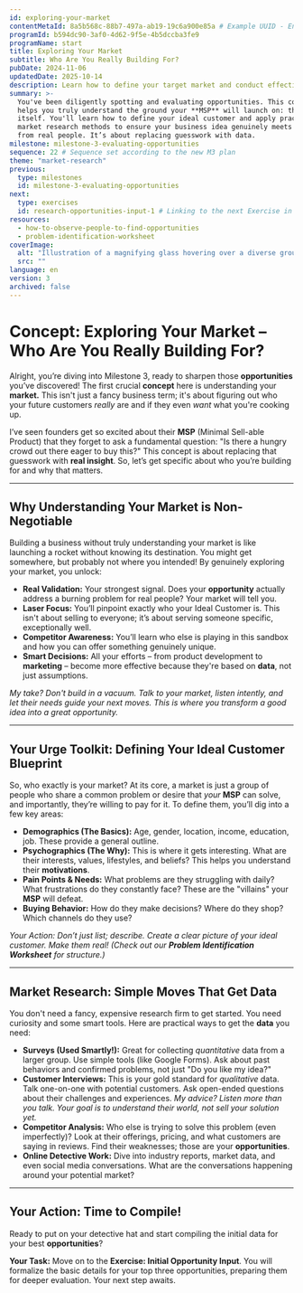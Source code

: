 ```yaml
---
id: exploring-your-market
contentMetaId: 8a5b568c-88b7-497a-ab19-19c6a900e85a # Example UUID - Ensure uniqueness when implemented
programId: b594dc90-3af0-4d62-9f5e-4b5dccba3fe9
programName: start
title: Exploring Your Market
subtitle: Who Are You Really Building For?
pubDate: 2024-11-06
updatedDate: 2025-10-14
description: Learn how to define your target market and conduct effective market research to validate your business ideas.
summary: >-
  You've been diligently spotting and evaluating opportunities. This concept
  helps you truly understand the ground your **MSP** will launch on: the market
  itself. You'll learn how to define your ideal customer and apply practical
  market research methods to ensure your business idea genuinely meets a demand
  from real people. It’s about replacing guesswork with data.
milestone: milestone-3-evaluating-opportunities
sequence: 22 # Sequence set according to the new M3 plan
theme: "market-research"
previous:
  type: milestones
  id: milestone-3-evaluating-opportunities
next:
  type: exercises
  id: research-opportunities-input-1 # Linking to the next Exercise in the sequence
resources:
  - how-to-observe-people-to-find-opportunities
  - problem-identification-worksheet
coverImage:
  alt: "Illustration of a magnifying glass hovering over a diverse group of people, symbolizing market research and target audience identification."
  src: ""
language: en
version: 3
archived: false
---
```


# Concept: Exploring Your Market – Who Are You Really Building For?

Alright, you’re diving into Milestone 3, ready to sharpen those **opportunities** you’ve discovered! The first crucial **concept** here is understanding your **market.** This isn't just a fancy business term; it's about figuring out who your future customers *really* are and if they even *want* what you're cooking up.

I’ve seen founders get so excited about their **MSP** (Minimal Sell-able Product) that they forget to ask a fundamental question: "Is there a hungry crowd out there eager to buy this?" This concept is about replacing that guesswork with **real insight**. So, let’s get specific about who you’re building for and why that matters.

---

## Why Understanding Your Market is Non-Negotiable

Building a business without truly understanding your market is like launching a rocket without knowing its destination. You might get somewhere, but probably not where you intended! By genuinely exploring your market, you unlock:

* **Real Validation:** Your strongest signal. Does your **opportunity** actually address a burning problem for real people? Your market will tell you.
* **Laser Focus:** You’ll pinpoint exactly who your Ideal Customer is. This isn't about selling to everyone; it’s about serving someone specific, exceptionally well.
* **Competitor Awareness:** You’ll learn who else is playing in this sandbox and how you can offer something genuinely unique.
* **Smart Decisions:** All your efforts – from product development to **marketing** – become more effective because they're based on **data**, not just assumptions.

*My take? Don't build in a vacuum. Talk to your market, listen intently, and let their needs guide your next moves. This is where you transform a good idea into a great opportunity.*

---

## Your Urge Toolkit: Defining Your Ideal Customer Blueprint

So, who exactly is your market? At its core, a market is just a group of people who share a common problem or desire that *your* **MSP** can solve, and importantly, they’re willing to pay for it. To define them, you’ll dig into a few key areas:

* **Demographics (The Basics):** Age, gender, location, income, education, job. These provide a general outline.
* **Psychographics (The Why):** This is where it gets interesting. What are their interests, values, lifestyles, and beliefs? This helps you understand their **motivations**.
* **Pain Points & Needs:** What problems are they struggling with daily? What frustrations do they constantly face? These are the "villains" your **MSP** will defeat.
* **Buying Behavior:** How do they make decisions? Where do they shop? Which channels do they use?

*Your Action: Don’t just list; describe. Create a clear picture of your ideal customer. Make them real! (Check out our **Problem Identification Worksheet** for structure.)*

---

## Market Research: Simple Moves That Get Data

You don't need a fancy, expensive research firm to get started. You need curiosity and some smart tools. Here are practical ways to get the **data** you need:

* **Surveys (Used Smartly!):** Great for collecting *quantitative* data from a larger group. Use simple tools (like Google Forms). Ask about past behaviors and confirmed problems, not just "Do you like my idea?"
* **Customer Interviews:** This is your gold standard for *qualitative* data. Talk one-on-one with potential customers. Ask open-ended questions about their challenges and experiences. *My advice? Listen more than you talk. Your goal is to understand their world, not sell your solution yet.*
* **Competitor Analysis:** Who else is trying to solve this problem (even imperfectly)? Look at their offerings, pricing, and what customers are saying in reviews. Find their weaknesses; those are your **opportunities**.
* **Online Detective Work:** Dive into industry reports, market data, and even social media conversations. What are the conversations happening around your potential market?

---

## Your Action: Time to Compile!

Ready to put on your detective hat and start compiling the initial data for your best **opportunities**?

**Your Task:** Move on to the **Exercise: Initial Opportunity Input**. You will formalize the basic details for your top three opportunities, preparing them for deeper evaluation. Your next step awaits.